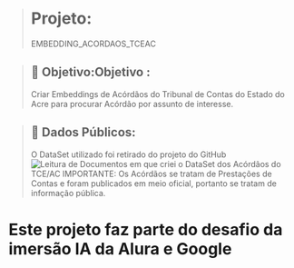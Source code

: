 > # Projeto:
> EMBEDDING_ACORDAOS_TCEAC

> ## 🚀 Objetivo:Objetivo :
> Criar Embeddings de Acórdãos do Tribunal de Contas do Estado do Acre para procurar Acórdão por assunto de interesse.

> ## 💼 Dados Públicos:
> O DataSet utilizado foi retirado do projeto do GitHub ![Leitura de Documentos](https://github.com/Antonino-Marques-Jares/Projeto_Leitura_Documentos) em que criei o DataSet dos Acórdãos do TCE/AC
> IMPORTANTE: Os Acórdãos se tratam de Prestações de Contas e foram publicados em meio oficial, portanto se tratam de informação pública.

# Este projeto faz parte do desafio da imersão IA da Alura e Google  
